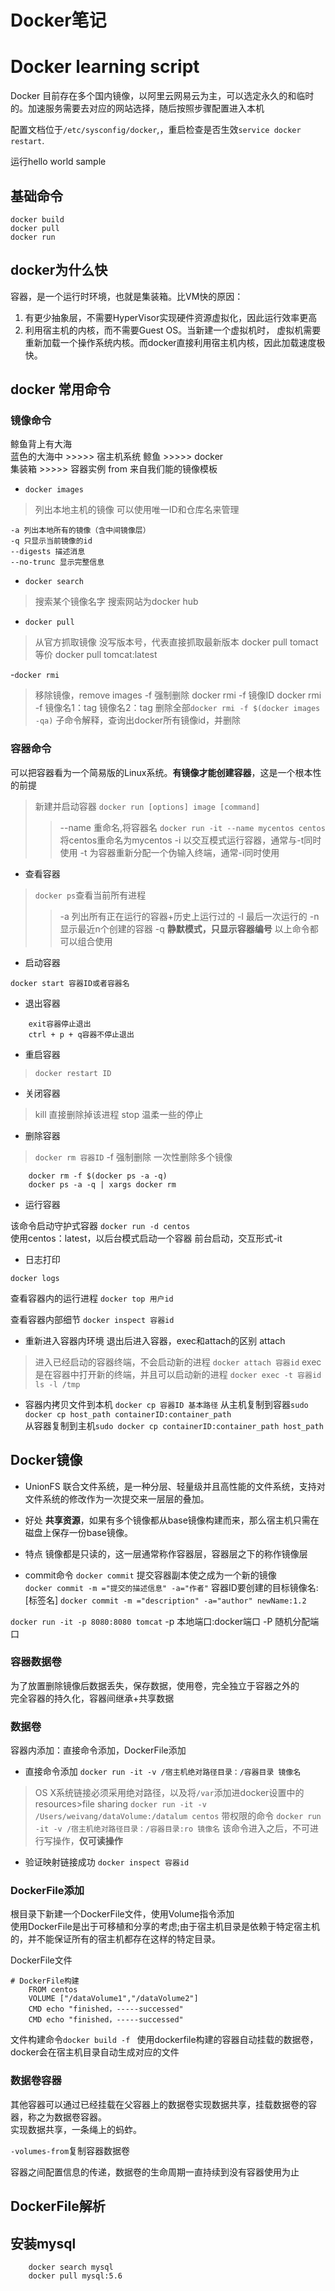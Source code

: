 # Docker笔记


# Docker learning script

Docker 目前存在多个国内镜像，以阿里云网易云为主，可以选定永久的和临时的。加速服务需要去对应的网站选择，随后按照步骤配置进入本机

配置文档位于`/etc/sysconfig/docker`,，重启检查是否生效`service docker restart`.

运行hello world sample

## 基础命令

```docker
docker build 
docker pull
docker run 
```

## docker为什么快

容器，是一个运行时环境，也就是集装箱。比VM快的原因：
1. 有更少抽象层，不需要HyperVisor实现硬件资源虚拟化，因此运行效率更高
2. 利用宿主机的内核，而不需要Guest OS。当新建一个虚拟机时， 虚拟机需要重新加载一个操作系统内核。而docker直接利用宿主机内核，因此加载速度极快。



## docker 常用命令

### 镜像命令  
鲸鱼背上有大海  
蓝色的大海中 >>>>> 宿主机系统
鲸鱼 >>>>> docker  
集装箱 >>>>> 容器实例   from 来自我们能的镜像模板

-  `docker images`
> 列出本地主机的镜像
> 可以使用唯一ID和仓库名来管理
```docker
-a 列出本地所有的镜像（含中间镜像层）
-q 只显示当前镜像的id
--digests 描述消息
--no-trunc 显示完整信息
```

- `docker search`
> 搜索某个镜像名字
> 搜索网站为docker hub

- `docker pull`
> 从官方抓取镜像
> 没写版本号，代表直接抓取最新版本
> docker pull tomact 等价 docker pull tomcat:latest

-`docker rmi`
> 移除镜像，remove images
> -f 强制删除
> docker rmi -f 镜像ID
> docker rmi -f 镜像名1：tag 镜像名2：tag
> 删除全部`docker rmi -f $(docker images -qa)`
> 子命令解释，查询出docker所有镜像id，并删除

### 容器命令
可以把容器看为一个简易版的Linux系统。**有镜像才能创建容器**，这是一个根本性的前提
> 新建并启动容器 `docker run [options] image [command]`
> > --name 重命名,将容器名
> `docker run -it --name mycentos centos` 将centos重命名为mycentos
> > -i 以交互模式运行容器，通常与-t同时使用
> > -t 为容器重新分配一个伪输入终端，通常-i同时使用

- 查看容器
> `docker ps`查看当前所有进程
> > -a 列出所有正在运行的容器+历史上运行过的
> -l 最后一次运行的
> -n 显示最近n个创建的容器
> -q **静默模式，只显示容器编号**
> 以上命令都可以组合使用

- 启动容器

`docker start 容器ID或者容器名`

- 退出容器

```docker
    exit容器停止退出
    ctrl + p + q容器不停止退出
```
- 重启容器

> `docker restart ID`

- 关闭容器

> kill 直接删除掉该进程
> stop 温柔一些的停止

- 删除容器

> `docker rm 容器ID`
> -f 强制删除
> 一次性删除多个镜像
```docker
    docker rm -f $(docker ps -a -q)
    docker ps -a -q | xargs docker rm
```

- 运行容器

该命令启动守护式容器
`docker run -d centos`  
使用centos：latest，以后台模式启动一个容器
前台启动，交互形式-it  

- 日志打印

`docker logs`

查看容器内的运行进程
`docker top 用户id`

查看容器内部细节
`docker inspect 容器id`

- 重新进入容器内环境
退出后进入容器，exec和attach的区别
attach
> 进入已经启动的容器终端，不会启动新的进程
> `docker attach 容器id`
exec
> 是在容器中打开新的终端，并且可以启动新的进程
`docker exec -t 容器id ls -l /tmp`  

- 容器内拷贝文件到本机
`docker cp 容器ID 基本路径`
从主机复制到容器`sudo docker cp host_path containerID:container_path`  
从容器复制到主机`sudo docker cp containerID:container_path host_path`

## Docker镜像
- UnionFS
联合文件系统，是一种分层、轻量级并且高性能的文件系统，支持对文件系统的修改作为一次提交来一层层的叠加。  
- 好处
**共享资源**，如果有多个镜像都从base镜像构建而来，那么宿主机只需在磁盘上保存一份base镜像。

- 特点
镜像都是只读的，这一层通常称作容器层，容器层之下的称作镜像层

- commit命令
`docker commit` 提交容器副本使之成为一个新的镜像  
`docker commit -m ="提交的描述信息" -a="作者"` 容器ID要创建的目标镜像名:[标签名]
`docker commit -m ="description" -a="author" newName:1.2`

`docker run -it -p 8080:8080 tomcat`
-p 本地端口:docker端口
-P 随机分配端口

### 容器数据卷
为了放置删除镜像后数据丢失，保存数据，使用卷，完全独立于容器之外的  
完全容器的持久化，容器间继承+共享数据

### 数据卷
容器内添加：直接命令添加，DockerFile添加
- 直接命令添加
`docker run -it -v /宿主机绝对路径目录：/容器目录 镜像名`
> OS X系统链接必须采用绝对路径，以及将`/var`添加进docker设置中的resources>file sharing
> `docker run -it -v /Users/weivang/dataVolume:/datalum centos`
> 带权限的命令
> `docker run -it -v /宿主机绝对路径目录：/容器目录:ro 镜像名`
> 该命令进入之后，不可进行写操作，**仅可读操作**

- 验证映射链接成功
`docker inspect 容器id`

### DockerFile添加
根目录下新建一个DockerFile文件，使用Volume指令添加  
使用DockerFile是出于可移植和分享的考虑;由于宿主机目录是依赖于特定宿主机的，并不能保证所有的宿主机都存在这样的特定目录。

DockerFile文件

```docker
# DockerFile构建
    FROM centos
    VOLUME ["/dataVolume1","/dataVolume2"]
    CMD echo "finished，-----successed"
    CMD echo "finished，-----successed"

```
文件构建命令`docker build -f `
使用dockerfile构建的容器自动挂载的数据卷，docker会在宿主机目录自动生成对应的文件

### 数据卷容器
其他容器可以通过已经挂载在父容器上的数据卷实现数据共享，挂载数据卷的容器，称之为数据卷容器。   
实现数据共享，一条绳上的蚂蚱。  

`-volumes-from`复制容器数据卷

容器之间配置信息的传递，数据卷的生命周期一直持续到没有容器使用为止

## DockerFile解析


## 安装mysql
```docker
    docker search mysql
    docker pull mysql:5.6
    

```
